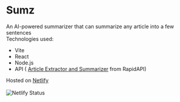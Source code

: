 # Sumz

An AI-powered summarizer that can summarize any article into a few sentences
<br>
Technologies used:

- Vite 
- React
- Node.js
- API ( [Article Extractor and Summarizer](https://rapidapi.com/restyler/api/article-extractor-and-summarizer) from RapidAPI)

Hosted on [Netlify](https://app.netlify.com/sites/summarizeart/deploys)
<br><br>
![Netlify Status](https://api.netlify.com/api/v1/badges/fe0ff399-dccd-4944-a241-186875126925/deploy-status)
